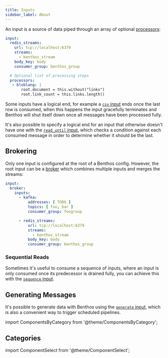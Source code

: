 ```yaml
---
title: Inputs
sidebar_label: About
---
```


An input is a source of data piped through an array of optional [processors][processors]:

```yaml
input:
  redis_streams:
    url: tcp://localhost:6379
    streams:
      - benthos_stream
    body_key: body
    consumer_group: benthos_group

  # Optional list of processing steps
  processors:
   - bloblang: |
       root.document = this.without("links")
       root.link_count = this.links.length()
```

Some inputs have a logical end, for example a [`csv` input][input.csv] ends once the last row is consumed, when this happens the input gracefully terminates and Benthos will shut itself down once all messages have been processed fully.

It's also possible to specify a logical end for an input that otherwise doesn't have one with the [`read_until` input][input.read_until], which checks a condition against each consumed message in order to determine whether it should be the last.

## Brokering

Only one input is configured at the root of a Benthos config. However, the root input can be a [broker][input.broker] which combines multiple inputs and merges the streams:

```yaml
input:
  broker:
    inputs:
      - kafka:
          addresses: [ TODO ]
          topics: [ foo, bar ]
          consumer_group: foogroup

      - redis_streams:
          url: tcp://localhost:6379
          streams:
            - benthos_stream
          body_key: body
          consumer_group: benthos_group
```

### Sequential Reads

Sometimes it's useful to consume a sequence of inputs, where an input is only consumed once its predecessor is drained fully, you can achieve this with the [`sequence` input][input.sequence].

## Generating Messages

It's possible to generate data with Benthos using the [`generate` input][input.generate], which is also a convenient way to trigger scheduled pipelines.

import ComponentsByCategory from '@theme/ComponentsByCategory';

## Categories

<ComponentsByCategory type="inputs"></ComponentsByCategory>

import ComponentSelect from '@theme/ComponentSelect';

<ComponentSelect type="inputs"></ComponentSelect>

[processors]: /docs/components/processors/about
[input.broker]: /docs/components/inputs/broker
[input.generate]: /docs/components/inputs/generate
[input.csv]: /docs/components/inputs/csv
[input.sequence]: /docs/components/inputs/sequence
[input.read_until]: /docs/components/inputs/read_until